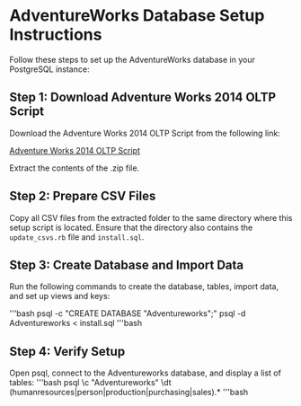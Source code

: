 # AdventureWorks Database Setup Instructions

Follow these steps to set up the AdventureWorks database in your PostgreSQL instance:

## Step 1: Download Adventure Works 2014 OLTP Script

Download the Adventure Works 2014 OLTP Script from the following link:

[Adventure Works 2014 OLTP Script](https://github.com/AdventureWorks/AdventureWorks-for-SQL-Server/releases/download/oltp2014/AdventureWorks-oltp-install-script.zip)

Extract the contents of the .zip file.

## Step 2: Prepare CSV Files

Copy all CSV files from the extracted folder to the same directory where this setup script is located. Ensure that the directory also contains the `update_csvs.rb` file and `install.sql`.
## Step 3: Create Database and Import Data
Run the following commands to create the database, tables, import data, and set up views and keys:

'''bash 
psql -c "CREATE DATABASE \"Adventureworks\";"
psql -d Adventureworks < install.sql
'''bash
## Step 4: Verify Setup
Open psql, connect to the Adventureworks database, and display a list of tables:
'''bash 
psql
\c "Adventureworks"
\dt (humanresources|person|production|purchasing|sales).*
'''bash


